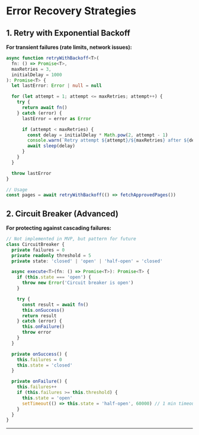 # Error Recovery Strategies

## 1. Retry with Exponential Backoff

**For transient failures (rate limits, network issues):**
```typescript
async function retryWithBackoff<T>(
  fn: () => Promise<T>,
  maxRetries = 3,
  initialDelay = 1000
): Promise<T> {
  let lastError: Error | null = null

  for (let attempt = 1; attempt <= maxRetries; attempt++) {
    try {
      return await fn()
    } catch (error) {
      lastError = error as Error

      if (attempt < maxRetries) {
        const delay = initialDelay * Math.pow(2, attempt - 1)
        console.warn(`Retry attempt ${attempt}/${maxRetries} after ${delay}ms`)
        await sleep(delay)
      }
    }
  }

  throw lastError
}

// Usage
const pages = await retryWithBackoff(() => fetchApprovedPages())
```

## 2. Circuit Breaker (Advanced)

**For protecting against cascading failures:**
```typescript
// Not implemented in MVP, but pattern for future
class CircuitBreaker {
  private failures = 0
  private readonly threshold = 5
  private state: 'closed' | 'open' | 'half-open' = 'closed'

  async execute<T>(fn: () => Promise<T>): Promise<T> {
    if (this.state === 'open') {
      throw new Error('Circuit breaker is open')
    }

    try {
      const result = await fn()
      this.onSuccess()
      return result
    } catch (error) {
      this.onFailure()
      throw error
    }
  }

  private onSuccess() {
    this.failures = 0
    this.state = 'closed'
  }

  private onFailure() {
    this.failures++
    if (this.failures >= this.threshold) {
      this.state = 'open'
      setTimeout(() => this.state = 'half-open', 60000) // 1 min timeout
    }
  }
}
```

---
